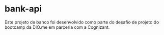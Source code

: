 # bank-api
Este projeto de banco foi desenvolvido como parte do desafio de projeto do bootcamp da DIO.me em parceria com a Cognizant.
